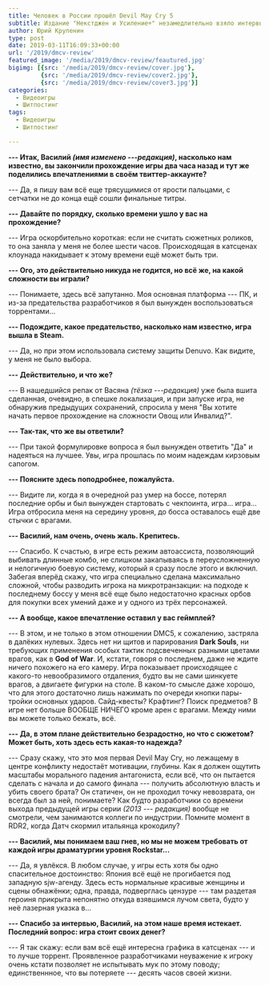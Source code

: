 ```yaml
---
title: Человек в России прошёл Devil May Cry 5
subtitle: Издание "Некстджен и Усиление+" незамедлительно взяло интервью у потерпевшего.
author: Юрий Крупенин
type: post
date: 2019-03-11T16:09:33+00:00
url: '/2019/dmcv-review'
featured_image: '/media/2019/dmcv-review/feautured.jpg'
bigimg: [{src: '/media/2019/dmcv-review/cover.jpg'},
         {src: '/media/2019/dmcv-review/cover2.jpg'},
         {src: '/media/2019/dmcv-review/cover3.jpg'}]
categories:
  - Видеоигры
  - Шитпостинг
tags:
  - Видеоигры
  - Шитпостинг

---
```


**--- Итак, Василий _(имя изменено ---редакция)_, насколько нам известно, вы закончили прохождение игры два часа назад и тут же поделились впечатлениями в своём твиттер-аккаунте?**

--- Да, я пишу вам всё еще трясущимися от ярости пальцами, с сетчатки не до конца ещё сошли финальные титры.

**--- Давайте по порядку, сколько времени ушло у вас на прохождение?**

--- Игра оскорбительно короткая: если не считать сюжетных роликов, то она заняла у меня не более шести часов. Происходящая в катсценах клоунада накидывает к этому времени ещё может быть три.

**--- Ого, это действительно никуда не годится, но всё же, на какой сложности вы играли?**

--- Понимаете, здесь всё запутанно. Моя основная платформа --- ПК, и из-за предательства разработчиков я был вынужден воспользоваться торрентами...

**--- Подождите, какое предательство, насколько нам известно, игра вышла в Steam.**

--- Да, но при этом использовала систему защиты Denuvo. Как видите, у меня не было выбора.

**--- Действительно, и что же?**

--- В нашедшийся репак от Васяна _(тёзка ---редакция)_ уже была вшита сделанная, очевидно, в спешке локализация, и при запуске игра, не обнаружив предыдущих сохранений, спросила у меня "Вы хотите начать первое прохождение на сложности Овощ или Инвалид?".

**--- Так-так, что же вы ответили?**

--- При такой формулировке вопроса я был вынужден ответить "Да" и надеяться на лучшее. Увы, игра прошлась по моим надеждам кирзовым сапогом.

**--- Поясните здесь поподробнее, пожалуйста.**

--- Видите ли, когда я в очередной раз умер на боссе, потерял последние орбы и был вынужден стартовать с чекпоинта, игра... игра... Игра отбросила меня на середину уровня, до босса оставалось ещё две стычки с врагами.

**--- Василий, нам очень, очень жаль. Крепитесь.**

--- Спасибо. К счастью, в игре есть режим автоассиста, позволяющий выбивать длинные комбо, не слишком закапываясь в переусложненную и нелогичную боевую систему, который я сразу после этого и включил. Забегая вперёд скажу, что игра специально сделана максимально сложной, чтобы разводить игрока на микротранзакции: на подходе к последнему боссу у меня всё еще было недостаточно красных орбов для покупки всех умений даже и у одного из трёх персонажей.

**--- А вообще, какое впечатление оставил у вас геймплей?**

--- В этом, и не только в этом отношении DMC5, к сожалению, застряла в далёких нулевых. Здесь нет ни щитов и парирования **Dark Souls**, ни требующих применения особых тактик подсвеченных разными цветами врагов, как в **God of War**. И, кстати, говоря о последнем, даже не ждите ничего похожего на его камеру. Игра показывает происходящее с какого-то невообразимого отдаления, будто вы не сами шинкуете врагов, а двигаете фигурки на столе. В каком-то смысле даже хорошо, что для этого достаточно лишь нажимать по очереди кнопки пары-тройки основных ударов. Сайд-квесты? Крафтинг? Поиск предметов? В игре нет больше ВООБЩЕ НИЧЕГО кроме арен с врагами. Между ними вы можете только бежать, всё.

**--- Да, в этом плане действительно безрадостно, но что с сюжетом? Может быть, хоть здесь есть какая-то надежда?**

--- Сразу скажу, что это моя первая Devil May Cry, но лежащему в центре конфликту недостаёт мотивации, глубины. Как я должен ощутить масштабы морального падения антагониста, если всё, что он пытается сделать с начала и до самого финала --- получить абсолютную власть и убить своего брата? Он статичен, он не проходил точку невозврата, он всегда был за ней, понимаете? Как будто разработчики со времени выхода предыдущей игры серии _(2013 --- редакция)_ вообще не смотрели, чем занимаются коллеги по индустрии. Помните момент в RDR2, когда Датч скормил итальянца крокодилу?

**--- Василий, мы понимаем ваш гнев, но мы не можем требовать от каждой игры драматургии уровня Rockstar...**

--- Да, я увлёкся. В любом случае, у игры есть хотя бы одно спасительное достоинство: Япония всё ещё не прогибается под западную sjw-агенду. Здесь есть нормальные красивые женщины и сцены обнажёнки; одна, правда, подверглась цензуре --- там раздетая героиня прикрыта непонятно откуда взявшимся лучом света, будто у неё лазерная указка в...

**--- Спасибо за интервью, Василий, на этом наше время истекает. Последний вопрос: игра стоит своих денег?**

--- Я так скажу: если вам всё ещё интересна графика в катсценах --- и то лучше торрент. Проявленное разработчиками неуважение к игроку очень кстати позволяет не испытывать мук по этому поводу; единственнное, что вы потеряете --- десять часов своей жизни.
